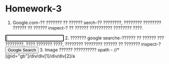# Homework-3
1. Google.com-?? ??????? ?? ?????? serch-?? ????????, ???????? ???????? ?????? ?? ?????? inspect-? ?? ?????? ?????????? ???????? ????. 
<input class="gLFyf" jsaction="paste:puy29d;" maxlength="2048" name="q" type="text" aria-autocomplete="both" aria-haspopup="false" autocapitalize="off" autocomplete="off" autocorrect="off" autofocus="" role="combobox" spellcheck="false" title="Search" value="" aria-label="Search" data-ved="0ahUKEwiYmKX80pz9AhWLRaQEHdj5C_AQ39UDCAQ">
2. ??????? google searche-?????? ?? ?????? ??? ????????, ???? ??????? ????, ???????? ???????? ?????? ?? ??????? inspect-?
 <input class="gNO89b" value="Google Search" aria-label="Google Search" name="btnK" role="button" tabindex="0" type="submit" data-ved="0ahUKEwiYmKX80pz9AhWLRaQEHdj5C_AQ4dUDCBA">
3. Image ?????? ?????????? xpath - //*[@id="gb"]/div/div[1]/div/div[2]/a



